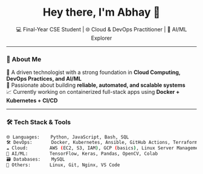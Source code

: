 <h1 align="center">Hey there, I'm Abhay 👋</h1>
<p align="center">
    💻 Final-Year CSE Student | 🌐 Cloud & DevOps Practitioner | 🧠 AI/ML Explorer
</p>


---

### 🚀 About Me

🔧 A driven technologist with a strong foundation in **Cloud Computing, DevOps Practices, and AI/ML**  
🎯 Passionate about building **reliable, automated, and scalable systems**  
📈 Currently working on containerized full-stack apps using **Docker + Kubernetes + CI/CD**

---

### 🛠️ Tech Stack & Tools

```bash
🌐 Languages:    Python, JavaScript, Bash, SQL  
🛠️ DevOps:       Docker, Kubernetes, Ansible, GitHub Actions, Terraform  
☁️ Cloud:        AWS (EC2, S3, IAM), GCP (basics), Linux Server Management  
🧠 AI/ML:        TensorFlow, Keras, Pandas, OpenCV, Colab  
🗃️ Databases:    MySQL  
🧰 Others:       Linux, Git, Nginx, VS Code
